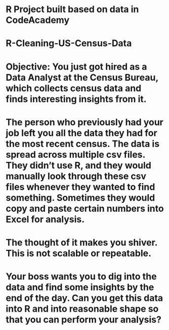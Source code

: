# R Project built based on data in CodeAcademy
# R-Cleaning-US-Census-Data
# Objective: You just got hired as a Data Analyst at the Census Bureau, which collects census data and finds interesting insights from it.
# The person who previously had your job left you all the data they had for the most recent census. The data is spread across multiple csv files. They didn’t use R, and they would manually look through these csv files whenever they wanted to find something. Sometimes they would copy and paste certain numbers into Excel for analysis.
# The thought of it makes you shiver. This is not scalable or repeatable.
# Your boss wants you to dig into the data and find some insights by the end of the day. Can you get this data into R and into reasonable shape so that you can perform your analysis?
